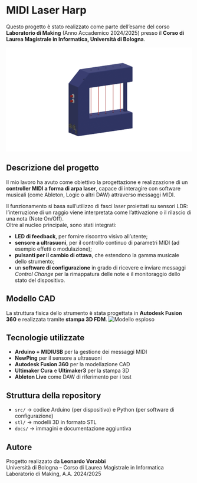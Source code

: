 # MIDI Laser Harp

Questo progetto è stato realizzato come parte dell’esame del corso **Laboratorio di Making** (Anno Accademico 2024/2025) presso il **Corso di Laurea Magistrale in Informatica, Università di Bologna**.  

![](docs/images/copertina.png)  

## Descrizione del progetto
Il mio lavoro ha avuto come obiettivo la progettazione e realizzazione di un **controller MIDI a forma di arpa laser**, capace di interagire con software musicali (come Ableton, Logic o altri DAW) attraverso messaggi MIDI.  

Il funzionamento si basa sull’utilizzo di fasci laser proiettati su sensori LDR: l’interruzione di un raggio viene interpretata come l’attivazione o il rilascio di una nota (Note On/Off).  
Oltre al nucleo principale, sono stati integrati:
- **LED di feedback**, per fornire riscontro visivo all’utente;
- **sensore a ultrasuoni**, per il controllo continuo di parametri MIDI (ad esempio effetti o modulazione);
- **pulsanti per il cambio di ottava**, che estendono la gamma musicale dello strumento;
- un **software di configurazione** in grado di ricevere e inviare messaggi *Control Change* per la rimappatura delle note e il monitoraggio dello stato del dispositivo.  

## Modello CAD
La struttura fisica dello strumento è stata progettata in **Autodesk Fusion 360** e realizzata tramite **stampa 3D FDM**. 
![Modello esploso](docs/images/mockup_esploso.jpg)  

## Tecnologie utilizzate
- **Arduino + MIDIUSB** per la gestione dei messaggi MIDI
- **NewPing** per il sensore a ultrasuoni
- **Autodesk Fusion 360** per la modellazione CAD
- **Ultimaker Cura** e **Ultimaker3** per la stampa 3D
- **Ableton Live** come DAW di riferimento per i test


## Struttura della repository
- `src/` → codice Arduino (per dispositivo) e Python (per software di configurazione)
- `stl/` → modelli 3D in formato STL
- `docs/` → immagini e documentazione aggiuntiva

## Autore
Progetto realizzato da **Leonardo Vorabbi**  
Università di Bologna – Corso di Laurea Magistrale in Informatica  
Laboratorio di Making, A.A. 2024/2025

